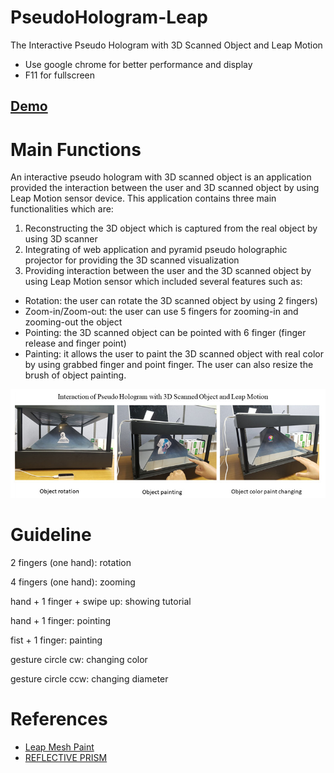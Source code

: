 # PseudoHologram-Leap

The Interactive Pseudo Hologram with 3D Scanned Object and Leap Motion

- Use google chrome for better performance and display
- F11 for fullscreen
<h2><a href="https://vuthea.github.io/PseudoHologram-Leap/" target="_blank">Demo</a></h2>

# Main Functions

An interactive pseudo hologram with 3D scanned object is an application provided the interaction between the user and 3D scanned object by using Leap Motion sensor device. This application contains three main functionalities which are:
1. Reconstructing the 3D object which is captured from the real object by using 3D scanner
2. Integrating of web application and pyramid pseudo holographic projector for providing the 3D scanned visualization
3. Providing interaction between the user and the 3D scanned object by using Leap Motion sensor which included several features such as:
- Rotation: the user can rotate the 3D scanned object by using 2 fingers)
- Zoom-in/Zoom-out: the user can use 5 fingers for zooming-in and zooming-out the object
-  Pointing: the 3D scanned object can be pointed with 6 finger (finger release and finger point)
-  Painting: it allows the user to paint the 3D scanned object with real color by using grabbed finger and point finger. The user can also resize the brush of object painting.

<img src="1.jpg"/>

# Guideline
<p>2 fingers (one hand): rotation</p>
<p>4 fingers (one hand): zooming</p>
<p>hand + 1 finger + swipe up: showing tutorial</p>				
<p>hand + 1 finger: pointing</p>
<p>fist + 1 finger: painting</p>
<p>gesture circle cw: changing color</p>
<p>gesture circle ccw: changing diameter<p>


# References
- <a href="http://www.seedoubleyou.nl/blog/leap-mesh-painter-demo/item36"> Leap Mesh Paint</a>
- <a href="http://www.instructables.com/id/Reflective-Prism/">REFLECTIVE PRISM</a>
